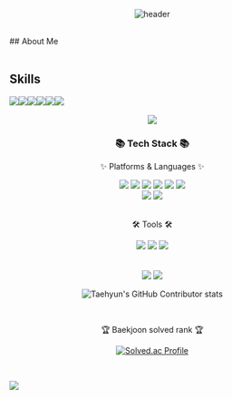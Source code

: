 <!--
**euvely/euvely** is a ✨ _special_ ✨ repository because its `README.md` (this file) appears on your GitHub profile.

Here are some ideas to get you started:

- 🔭 I’m currently working on ...
- 🌱 I’m currently learning ...
- 👯 I’m looking to collaborate on ...
- 🤔 I’m looking for help with ...div>fff
- 💬 Ask me about ...
- 📫 How to reach me: ...
- 😄 Pronouns: ...
- ⚡ Fun fact: ...
-->
<div align="center">
  
  ![header](https://capsule-render.vercel.app/api?type=Waving&color=timeGradient&text=Welcome%20to%20Eugene's%20github!&fontAlignY=40&fontSize=35&height=220)

</div><br>
## About Me
<div style="display:flex;">
  
</div><br>

## Skills
<div style="display:flex; flex-direction:row;">
  <img src="https://img.shields.io/badge/python-3776AB?style=for-the-badge&logo=python&logoColor=white">
  <img src="https://img.shields.io/badge/pytorch-EE4C2C?style=for-the-badge&logo=pytorch&logoColor=white">
  <img src="https://img.shields.io/badge/JAVA-007396?style=for-the-badge&logo=java&logoColor=white">
  <img src="https://img.shields.io/badge/MySQL-4479A1?style=for-the-badge&logo=MySQL&logoColor=white">
  <img src="https://img.shields.io/badge/github-181717?style=for-the-badge&logo=github&logoColor=white">
  <img src="https://img.shields.io/badge/aws-232F3E?style=for-the-badge&logo=aws&logoColor=white">
</div><br>



<div align=center>
	<img src="https://capsule-render.vercel.app/api?type=waving&color=auto&height=220&section=header&text=Welcome%20to%20Eugene's%20github!&fontSize=35" />	
</div>
<div align=center>
	<h3>📚 Tech Stack 📚</h3>
	<p>✨ Platforms & Languages ✨</p>
</div>
<div align="center">
  <img src="https://img.shields.io/badge/python-3776AB?style=flat&logo=python&logoColor=white">
  <img src="https://img.shields.io/badge/pytorch-EE4C2C?style=flat&logo=pytorch&logoColor=white">
	<img src="https://img.shields.io/badge/Java-007396?style=flat&logo=Conda-Forge&logoColor=white" />
	<img src="https://img.shields.io/badge/HTML5-E34F26?style=flat&logo=HTML5&logoColor=white" />
	<img src="https://img.shields.io/badge/CSS3-1572B6?style=flat&logo=CSS3&logoColor=white" />
	<img src="https://img.shields.io/badge/JavaScript-F7DF1E?style=flat&logo=JavaScript&logoColor=white" />
	<br>
	<img src="https://img.shields.io/badge/Selenium-43B02A?style=flat&logo=Selenium&logoColor=white" />
	<img src="https://img.shields.io/badge/MySQL-4479A1?style=flat&logo=MySQL&logoColor=white" />
</div>
<br>
<div align=center>
	<p>🛠 Tools 🛠</p>
</div>
<div align=center>
	<img src="https://img.shields.io/badge/Visual%20Studio%20Code-007ACC?style=flat&logo=VisualStudioCode&logoColor=white" />
	<img src="https://img.shields.io/badge/AWS-232F3E?style=flat&logo=AmazonAWS&logoColor=white" />
	<img src="https://img.shields.io/badge/GitHub-181717?style=flat&logo=GitHub&logoColor=white" />
</div>
<br>
<div align=center>
	<br>
<img src="https://github-readme-stats.vercel.app/api/top-langs/?username=euvely&layout=compact">
<img src="https://github-readme-stats.vercel.app/api?username=euvely&show_icons=true">

![Taehyun's GitHub Contributor stats](https://github-contributor-stats.vercel.app/api?username=euvely)

<br>
<p>🏆 Baekjoon solved rank 🏆</p>
	
[![Solved.ac Profile](http://mazassumnida.wtf/api/v2/generate_badge?boj=kycasdzxc)](https://solved.ac/kycasdzxc)
</div>
<br>

![](./profile-3d-contrib/profile-season-animate.svg)
